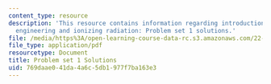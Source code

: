 ```yaml
---
content_type: resource
description: 'This resource contains information regarding introduction to nuclear
  engineering and ionizing radiation: Problem set 1 solutions.'
file: /media/https%3A/open-learning-course-data-rc.s3.amazonaws.com/22-01-introduction-to-nuclear-engineering-and-ionizing-radiation-fall-2016/769daae041da4a6c5db1977f7ba163e3_MIT22_01F16_ProblemSet1Sol.pdf
file_type: application/pdf
resourcetype: Document
title: Problem set 1 Solutions
uid: 769daae0-41da-4a6c-5db1-977f7ba163e3
---
```

